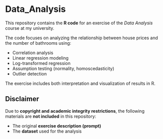 # Data_Analysis
This repository contains the **R code** for an exercise of the *Data Analysis* course at my university.

The code focuses on analyzing the relationship between house prices and the number of bathrooms using:
- Correlation analysis
- Linear regression modeling
- Log-transformed regression
- Assumption testing (normality, homoscedasticity)
- Outlier detection

The exercise includes both interpretation and visualization of results in R.

## Disclaimer ##

Due to **copyright and academic integrity restrictions**, the following materials are **not included** in this repository:
- The original **exercise description (prompt)**
- The **dataset** used for the analysis
